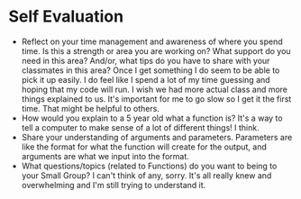 # Self Evaluation

- Reflect on your time management and awareness of where you spend time. Is this a strength or area you are working on? What support do you need in this area? And/or, what tips do you have to share with your classmates in this area?
  Once I get something I do seem to be able to pick it up easily. I do feel like I spend a lot of my time guessing and hoping that my code will run. I wish we had more actual class and more things explained to us.
  It's important for me to go slow so I get it the first time. That might be helpful to others.
- How would you explain to a 5 year old what a function is?
  It's a way to tell a computer to make sense of a lot of different things! I think.
- Share your understanding of arguments and parameters.
  Parameters are like the format for what the function will create for the output, and arguments are what we input into the format.
- What questions/topics (related to Functions) do you want to being to your Small Group?
  I can't think of any, sorry. It's all really knew and overwhelming and I'm still trying to understand it. 
